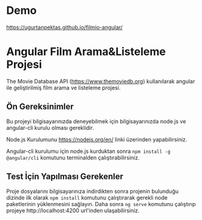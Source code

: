 # Demo

https://ugurtanpektas.github.io/filmio-angular/

# Angular Film Arama&Listeleme Projesi

The Movie Database API (https://www.themoviedb.org) kullanılarak angular ile geliştirilmiş film arama ve listeleme projesi.

## Ön Gereksinimler

Bu projeyi bilgisayarınızda deneyebilmek için bilgisayarınızda node.js ve angular-cli kurulu olması gereklidir.

Node.js Kurulumunu https://nodejs.org/en/ linki üzerinden yapabilirsiniz.

Angular-cli kurulumu için node.js kurduktan sonra `npm install -g @angular/cli` komutunu terminalden çalıştırabilirsiniz.

## Test İçin Yapılması Gerekenler

Proje dosyalarını bilgisayarınıza indirdikten sonra projenin bulunduğu dizinde ilk olarak `npm install` komutunu çalıştırarak gerekli node paketlerinin yüklenmesini sağlayın. Daha sonra `ng serve` komutunu çalıştırıp projeye http://localhost:4200 url'inden ulaşabilirsiniz. 